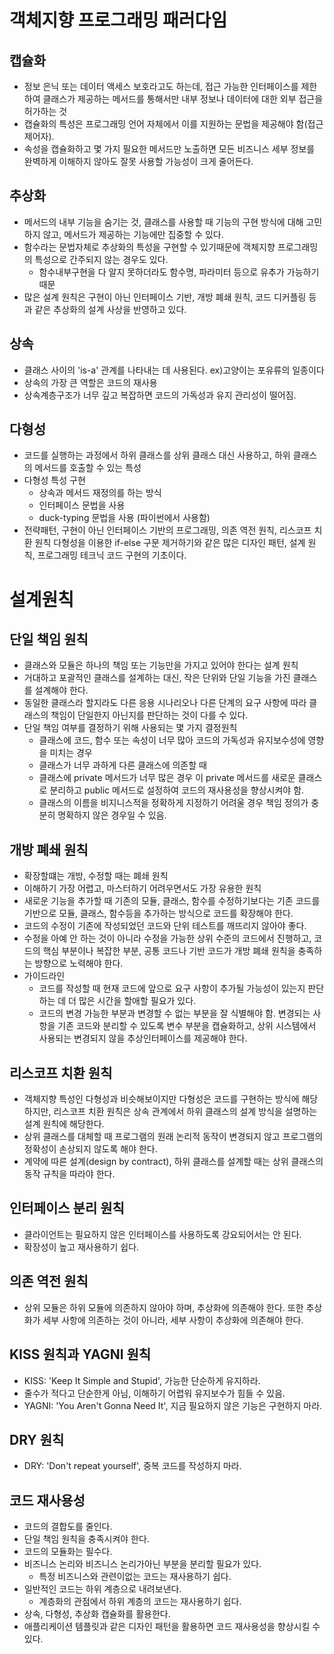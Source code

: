 # 객체지향 프로그래밍 패러다임
## 캡슐화
- 정보 은닉 또는 데이터 액세스 보호라고도 하는데, 접근 가능한 인터페이스를 제한하여 클래스가 제공하는 메서드를 통해서만 내부 정보나 데이터에 대한 외부 접근을 허가하는 것
- 캡슐화의 특성은 프로그래밍 언어 자체에서 이를 지원하는 문법을 제공해야 함(접근 제어자).
- 속성을 캡슐화하고 몇 가지 필요한 메서드만 노출하면 모든 비즈니스 세부 정보를 완벽하게 이해하지 않아도 잘못 사용할 가능성이 크게 줄어든다.

## 추상화
- 메서드의 내부 기능을 숨기는 것, 클래스를 사용할 때 기능의 구현 방식에 대해 고민하지 않고, 메서드가 제공하는 기능에만 집중할 수 있다.
- 함수라는 문법자체로 추상화의 특성을 구현할 수 있기때문에 객체지향 프로그래밍의 특성으로 간주되지 않는 경우도 있다.
  - 함수내부구현을 다 알지 못하더라도 함수명, 파라미터 등으로 유추가 가능하기 때문
- 많은 설계 원칙은 구현이 아닌 인터페이스 기반, 개방 폐쇄 원칙, 코드 디커플링 등과 같은 추상화의 설계 사상을 반영하고 있다.

## 상속
- 클래스 사이의 'is-a' 관계를 나타내는 데 사용된다. ex)고양이는 포유류의 일종이다
- 상속의 가장 큰 역할은 코드의 재사용
- 상속계층구조가 너무 깊고 복잡하면 코드의 가독성과 유지 관리성이 떨어짐.

## 다형성
- 코드를 실행하는 과정에서 하위 클래스를 상위 클래스 대신 사용하고, 하위 클래스의 메서드를 호출할 수 있는 특성
- 다형성 특성 구현
  - 상속과 메서드 재정의를 하는 방식
  - 인터페이스 문법을 사용
  - duck-typing 문법을 사용 (파이썬에서 사용함)
- 전략패턴, 구현이 아닌 인터페이스 기반의 프로그래밍, 의존 역전 원칙, 리스코프 치환 원칙 다형성을 이용한 if-else 구문 제거하기와 같은 많은 디자인 패턴, 설계 원칙, 프로그래밍 테크닉 코드 구현의 기초이다.

# 설계원칙
## 단일 책임 원칙
- 클래스와 모듈은 하나의 책임 또는 기능만을 가지고 있어야 한다는 설계 원칙
- 거대하고 포괄적인 클래스를 설계하는 대신, 작은 단위와 단일 기능을 가진 클래스를 설계해야 한다.
- 동일한 클래스라 할지라도 다른 응용 시나리오나 다른 단계의 요구 사항에 따라 클래스의 책임이 단일한지 아닌지를 판단하는 것이 다를 수 있다.
- 단일 책임 여부를 결정하기 위해 사용되는 몇 가지 결정원칙
  - 클래스에 코드, 함수 또는 속성이 너무 많아 코드의 가독성과 유지보수성에 영향을 미치는 경우
  - 클래스가 너무 과하게 다른 클래스에 의존할 때
  - 클래스에 private 메서드가 너무 많은 경우 이 private 메서드를 새로운 클래스로 분리하고 public 메서드로 설정하여 코드의 재사용성을 향상시켜야 함.
  - 클래스의 이름을 비지니스적을 정확하게 지정하기 어려울 경우 책임 정의가 충분히 명확하지 않은 경우일 수 있음.

## 개방 폐쇄 원칙
- 확장할떄는 개방, 수정할 때는 폐쇄 원칙
- 이해하기 가장 어렵고, 마스터하기 어려우면서도 가장 유용한 원칙
- 새로운 기능을 추가할 때 기존의 모듈, 클래스, 함수를 수정하기보다는 기존 코드를 기반으로 모듈, 클래스, 함수등을 추가하는 방식으로 코드를 확장해야 한다.
- 코드의 수정이 기존에 작성되었던 코드와 단위 테스트를 깨뜨리지 않아야 좋다.
- 수정을 아예 안 하는 것이 아니라 수정을 가능한 상위 수준의 코드에서 진행하고, 코드의 핵심 부분이나 복잡한 부분, 공통 코드나 기반 코드가 개방 폐쇄 원칙을 충족하는 방향으로 노력해야 한다.
- 가이드라인
  - 코드를 작성할 때 현재 코드에 앞으로 요구 사항이 추가될 가능성이 있는지 판단하는 데 더 많은 시간을 할애할 필요가 있다.
  - 코드의 변경 가능한 부분과 변경할 수 없는 부분을 잘 식별해야 함. 변경되는 사항을 기존 코드와 분리할 수 있도록 변수 부분을 캡슐화하고, 상위 시스템에서 사용되는 변경되지 않을 추상인터페이스를 제공해야 한다.

## 리스코프 치환 원칙
- 객체지향 특성인 다형성과 비슷해보이지만 다형성은 코드를 구현하는 방식에 해당하지만, 리스코프 치환 원칙은 상속 관계에서 하위 클래스의 설계 방식을 설명하는 설계 원칙에 해당한다.
- 상위 클래스를 대체할 때 프로그램의 원래 논리적 동작이 변경되지 않고 프로그램의 정확성이 손상되지 않도록 해야 한다.
- 계약에 따른 설계(design by contract), 하위 클래스를 설계할 때는 상위 클래스의 동작 규칙을 따라야 한다.

## 인터페이스 분리 원칙
- 클라이언트는 필요하지 않은 인터페이스를 사용하도록 강요되어서는 안 된다.
- 확장성이 높고 재사용하기 쉽다.

## 의존 역전 원칙
- 상위 모듈은 하위 모듈에 의존하지 않아야 하며, 추상화에 의존해야 한다. 또한 추상화가 세부 사항에 의존하는 것이 아니라, 세부 사항이 추상화에  의존해야 한다.

## KISS 원칙과 YAGNI 원칙
- KISS: 'Keep It Simple and Stupid', 가능한 단순하게 유지하라.
- 줄수가 적다고 단순한게 아님, 이해하기 어렵워 유지보수가 힘들 수 있음.
- YAGNI: 'You Aren't Gonna Need It', 지금 필요하지 않은 기능은 구현하지 마라.

## DRY 원칙
- DRY: 'Don't repeat yourself', 중복 코드를 작성하지 마라.

## 코드 재사용성
- 코드의 결합도를 줄인다.
- 단일 책임 원칙을 충족시켜야 한다.
- 코드의 모듈화는 필수다.
- 비즈니스 논리와 비즈니스 논리가아닌 부분을 분리할 필요가 있다.
  - 특정 비즈니스와 관련이없는 코드는 재사용하기 쉽다.
- 일반적인 코드는 하위 계층으로 내려보낸다.
  - 계층화의 관점에서 하위 계층의 코드는 재사용하기 쉽다.
- 상속, 다형성, 추상화 캡슐화를 활용한다.
- 애플리케이션 템플릿과 같은 디자인 패턴을 활용하면 코드 재사용성을 향상시킬 수 있다.
